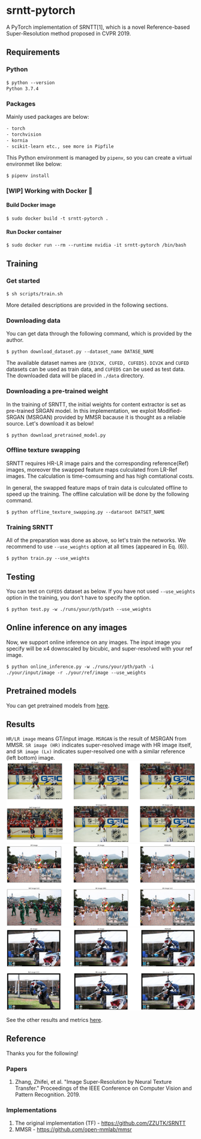 # srntt-pytorch
A PyTorch implementation of SRNTT[1], which is a novel Reference-based Super-Resolution method proposed in CVPR 2019.

## Requirements
### Python
```shell
$ python --version
Python 3.7.4
```

### Packages
Mainly used packages are below:
```
- torch
- torchvision
- kornia
- scikit-learn etc., see more in Pipfile
```
This Python environment is managed by `pipenv`, so you can create a virtual environmet like below:
```shell
$ pipenv install
```

### [WIP] Working with Docker 🐳
#### Build Docker image
```shell
$ sudo docker build -t srntt-pytorch .
```
#### Run Docker container
```shell
$ sudo docker run --rm --runtime nvidia -it srntt-pytorch /bin/bash
```

## Training
### Get started
```shell
$ sh scripts/train.sh
```
More detailed descriptions are provided in the following sections.

### Downloading data
You can get data through the following command, which is provided by the author.
```shell
$ python download_dataset.py --dataset_name DATASE_NAME
```
The available dataset names are `{DIV2K, CUFED, CUFED5}`. `DIV2K` and `CUFED` datasets can be used as train data, and `CUFED5` can be used as test data.
The downloaded data will be placed in `./data` directory.

### Downloading a pre-trained weight
In the training of SRNTT, the initial weights for content extractor is set as pre-trained SRGAN model. In this implementation, we exploit Modified-SRGAN (MSRGAN) provided by MMSR bacause it is thought as a reliable source. Let's download it as below!
```shell
$ python download_pretrained_model.py
```

### Offline texture swapping
SRNTT requires HR-LR image pairs and the corresponding reference(Ref) images, moreover the swapped feature maps culculated from LR-Ref images.
The calculation is time-comsuming and has high comtational costs.

In general, the swapped feature maps of train data is culculated offline to speed up the training.
The offline calculation will be done by the following command.
```shell
$ python offline_texture_swapping.py --dataroot DATSET_NAME
```

### Training SRNTT
All of the preparation was done as above, so let's train the networks.
We recommend to use `--use_weights` option at all times (appeared in Eq. (6)).
```shell
$ python train.py --use_weights
```

## Testing
You can test on `CUFED5` dataset as below.
If you have not used `--use_weights` option in the training, you don't have to specify the option.
```shell
$ python test.py -w ./runs/your/pth/path --use_weights
```

## Online inference on any images
Now, we support online inference on any images.
The input image you specify will be x4 downscaled by bicubic, and super-resolved with your ref image.
```shell
$ python online_inference.py -w ./runs/your/pth/path -i ./your/input/image -r ./your/ref/image --use_weights
```

## Pretrained models
You can get pretrained models from [here](https://drive.google.com/drive/folders/1yrIft2GXcDR-IW_uFLy69caVqEaByFDf?usp=sharing).


## Results
`HR/LR image` means GT/input image. `MSRGAN` is the result of MSRGAN from MMSR. `SR image (HR)` indicates super-resolved image with HR image itself, and `SR image (Lx)` indicates super-resolved one with a similar reference (left bottom) image.
![comparison_002](./src/comparison_002.png)
![comparison_065](./src/comparison_065.png)
![comparison_078](./src/comparison_078.png)

See the other results and metrics [here](https://drive.google.com/drive/folders/1ZMmlJD4gHVYUCisRr785h_04zMDyTjC-?usp=sharing).

## Reference
Thanks you for the following!
### Papers
1. Zhang, Zhifei, et al. "Image Super-Resolution by Neural Texture Transfer." Proceedings of the IEEE Conference on Computer Vision and Pattern Recognition. 2019.
### Implementations
1. The original implementation (TF) - https://github.com/ZZUTK/SRNTT
1. MMSR - https://github.com/open-mmlab/mmsr
